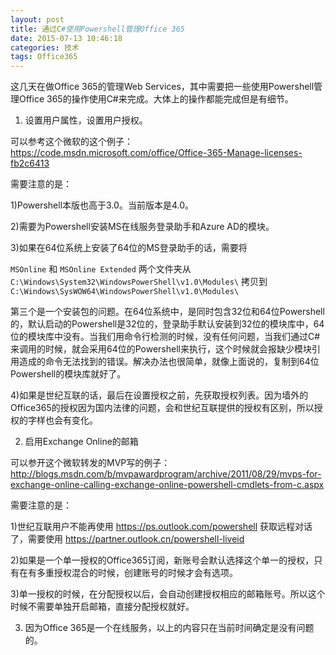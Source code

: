 ```yaml
---
layout: post
title: 通过C#使用Powershell管理Office 365
date: 2015-07-13 10:46:18
categories: 技术
tags: Office365
---
```


这几天在做Office 365的管理Web Services，其中需要把一些使用Powershell管理Office 365的操作使用C#来完成。大体上的操作都能完成但是有细节。

1. 设置用户属性，设置用户授权。

可以参考这个微软的这个例子：https://code.msdn.microsoft.com/office/Office-365-Manage-licenses-fb2c6413

需要注意的是：

1)Powershell本版也高于3.0。当前版本是4.0。

2)需要为Powershell安装MS在线服务登录助手和Azure AD的模块。
  
3)如果在64位系统上安装了64位的MS登录助手的话，需要将

`MSOnline` 和 `MSOnline Extended` 两个文件夹从 `C:\Windows\System32\WindowsPowerShell\v1.0\Modules\`
拷贝到 `C:\Windows\SysWOW64\WindowsPowerShell\v1.0\Modules\`

第三个是一个安装包的问题。在64位系统中，是同时包含32位和64位Powershell的，默认启动的Powershell是32位的，登录助手默认安装到32位的模块库中，64位的模块库中没有。当我们用命令行检测的时候，没有任何问题，当我们通过C#来调用的时候，就会采用64位的Powershell来执行，这个时候就会报缺少模块引用造成的命令无法找到的错误。解决办法也很简单，就像上面说的，复制到64位Powershell的模块库就好了。

4)如果是世纪互联的话，最后在设置授权之前，先获取授权列表。因为墙外的Office365的授权因为国内法律的问题，会和世纪互联提供的授权有区别，所以授权的字样也会有变化。

2. 启用Exchange Online的邮箱

可以参开这个微软转发的MVP写的例子：http://blogs.msdn.com/b/mvpawardprogram/archive/2011/08/29/mvps-for-exchange-online-calling-exchange-online-powershell-cmdlets-from-c.aspx

需要注意的是：

1)世纪互联用户不能再使用 https://ps.outlook.com/powershell 获取远程对话了，需要使用 https://partner.outlook.cn/powershell-liveid

2)如果是一个单一授权的Office365订阅，新账号会默认选择这个单一的授权，只有在有多重授权混合的时候，创建账号的时候才会有选项。

3)单一授权的时候，在分配授权以后，会自动创建授权相应的邮箱账号。所以这个时候不需要单独开启邮箱，直接分配授权就好。

3. 因为Office 365是一个在线服务，以上的内容只在当前时间确定是没有问题的。
